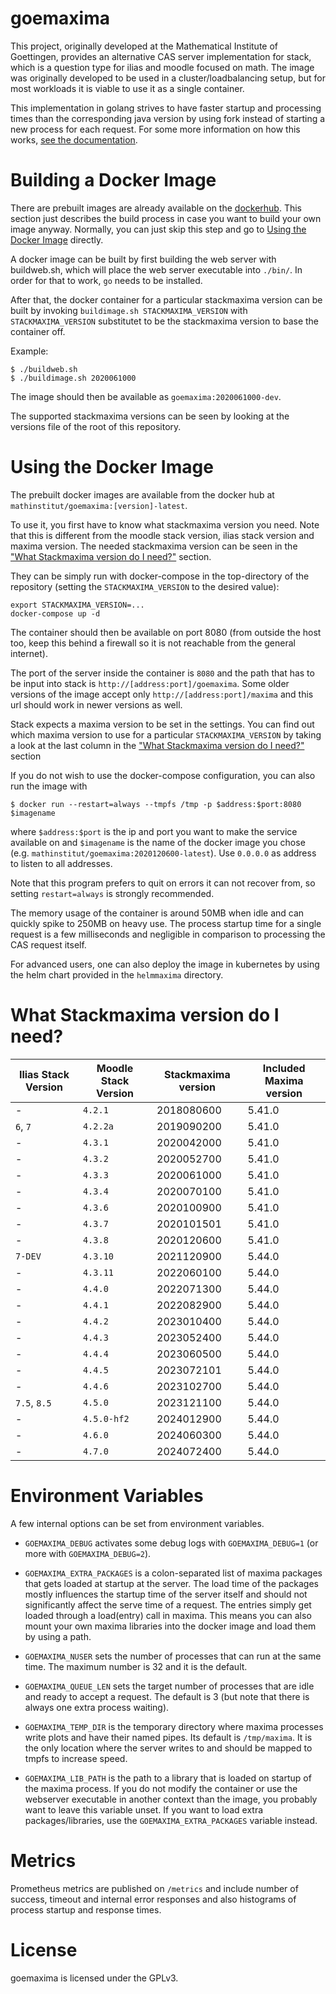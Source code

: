 goemaxima
=========
This project, originally developed at the Mathematical Institute of Goettingen, provides an alternative CAS server implementation for stack, which is a question type for ilias and moodle focused on math.
The image was originally developed to be used in a cluster/loadbalancing setup, but for most workloads it is viable to use it as a single container.

This implementation in golang strives to have faster startup and processing times than the corresponding java version by using fork instead of starting a new process for each request.
For some more information on how this works, [see the documentation](/doc/How_it_works.md).


Building a Docker Image
=======================

There are prebuilt images are already available on the [dockerhub](https://hub.docker.com/r/mathinstitut/goemaxima).
This section just describes the build process in case you want to build your own image anyway.
Normally, you can just skip this step and go to [Using the Docker Image](#using-the-docker-image) directly.

A docker image can be built by first building the web server with buildweb.sh, which will place the web server executable into `./bin/`.
In order for that to work, `go` needs to be installed.

After that, the docker container for a particular stackmaxima version can be built by invoking `buildimage.sh STACKMAXIMA_VERSION` with `STACKMAXIMA_VERSION` substitutet to be the stackmaxima version to base the container off.

Example:
```
$ ./buildweb.sh
$ ./buildimage.sh 2020061000
```

The image should then be available as `goemaxima:2020061000-dev`.

The supported stackmaxima versions can be seen by looking at the versions file of the root of this repository.

Using the Docker Image
======================

The prebuilt docker images are available from the docker hub at `mathinstitut/goemaxima:[version]-latest`.

To use it, you first have to know what stackmaxima version you need.
Note that this is different from the moodle stack version, ilias stack version and maxima version.
The needed stackmaxima version can be seen in the ["What Stackmaxima version do I need?"](#what-stackmaxima-version-do-i-need) section.

They can be simply run with docker-compose in the top-directory of the repository (setting the `STACKMAXIMA_VERSION` to the desired value):
```
export STACKMAXIMA_VERSION=...
docker-compose up -d
```
The container should then be available on port 8080 (from outside the host too, keep this behind a firewall so it is not reachable from the general internet).

The port of the server inside the container is `8080` and the path that has to be input into stack is `http://[address:port]/goemaxima`.
Some older versions of the image accept only `http://[address:port]/maxima` and this url should work in newer versions as well.

Stack expects a maxima version to be set in the settings.
You can find out which maxima version to use for a particular `STACKMAXIMA_VERSION` by taking a look at the last column in the ["What Stackmaxima version do I need?"](#what-stackmaxima-version-do-i-need) section

If you do not wish to use the docker-compose configuration, you can also run the image with
```
$ docker run --restart=always --tmpfs /tmp -p $address:$port:8080 $imagename
```
where `$address:$port` is the ip and port you want to make the service available on and `$imagename` is the name of the docker image you chose (e.g. `mathinstitut/goemaxima:2020120600-latest`).
Use `0.0.0.0` as address to listen to all addresses.

Note that this program prefers to quit on errors it can not recover from, so setting `restart=always` is strongly recommended.

The memory usage of the container is around 50MB when idle and can quickly spike to 250MB on heavy use.
The process startup time for a single request is a few milliseconds and negligible in comparison to processing the CAS request itself.

For advanced users, one can also deploy the image in kubernetes by using the helm chart provided in the `helmmaxima` directory.

What Stackmaxima version do I need?
===================================

| Ilias Stack Version | Moodle Stack Version | Stackmaxima version | Included Maxima version |
| ------------------- | -------------------- | ------------------- | ----------------------- |
| -                   | `4.2.1`              | 2018080600          | 5.41.0                  |
| `6`, `7`            | `4.2.2a`             | 2019090200          | 5.41.0                  |
| -                   | `4.3.1`              | 2020042000          | 5.41.0                  |
| -                   | `4.3.2`              | 2020052700          | 5.41.0                  |
| -                   | `4.3.3`              | 2020061000          | 5.41.0                  |
| -                   | `4.3.4`              | 2020070100          | 5.41.0                  |
| -                   | `4.3.6`              | 2020100900          | 5.41.0                  |
| -                   | `4.3.7`              | 2020101501          | 5.41.0                  |
| -                   | `4.3.8`              | 2020120600          | 5.41.0                  |
| `7-DEV`             | `4.3.10`             | 2021120900          | 5.44.0                  |
| -                   | `4.3.11`             | 2022060100          | 5.44.0                  |
| -                   | `4.4.0`              | 2022071300          | 5.44.0                  |
| -                   | `4.4.1`              | 2022082900          | 5.44.0                  |
| -                   | `4.4.2`              | 2023010400          | 5.44.0                  |
| -                   | `4.4.3`              | 2023052400          | 5.44.0                  |
| -                   | `4.4.4`              | 2023060500          | 5.44.0                  |
| -                   | `4.4.5`              | 2023072101          | 5.44.0                  |
| -                   | `4.4.6`              | 2023102700          | 5.44.0                  |
| `7.5`, `8.5`        | `4.5.0`              | 2023121100          | 5.44.0                  |
| -                   | `4.5.0-hf2`          | 2024012900          | 5.44.0                  |
| -                   | `4.6.0`              | 2024060300          | 5.44.0                  |
| -                   | `4.7.0`              | 2024072400          | 5.44.0                  |


Environment Variables
=====================
A few internal options can be set from environment variables.

* `GOEMAXIMA_DEBUG` activates some debug logs with `GOEMAXIMA_DEBUG=1` (or more with `GOEMAXIMA_DEBUG=2`).

* `GOEMAXIMA_EXTRA_PACKAGES` is a colon-separated list of maxima packages that gets loaded at startup at the server.
   The load time of the packages mostly influences the startup time of the server itself and should not significantly affect the serve time of a request.
   The entries simply get loaded through a load(entry) call in maxima.
   This means you can also mount your own maxima libraries into the docker image and load them by using a path.

* `GOEMAXIMA_NUSER` sets the number of processes that can run at the same time. The maximum number is 32 and it is the default.

* `GOEMAXIMA_QUEUE_LEN` sets the target number of processes that are idle and ready to accept a request. The default is 3 (but note that there is always one extra process waiting).

* `GOEMAXIMA_TEMP_DIR` is the temporary directory where maxima processes write plots and have their named pipes. Its default is `/tmp/maxima`. It is the only location where the server writes to and should be mapped to tmpfs to increase speed.

* `GOEMAXIMA_LIB_PATH` is the path to a library that is loaded on startup of the maxima process.
   If you do not modify the container or use the webserver executable in another context than the image, you probably want to leave this variable unset.
   If you want to load extra packages/libraries, use the `GOEMAXIMA_EXTRA_PACKAGES` variable instead.

Metrics
=======
Prometheus metrics are published on `/metrics` and include number of success, timeout and internal error responses and also histograms of process startup and response times.

License
=======
goemaxima is licensed under the GPLv3.
